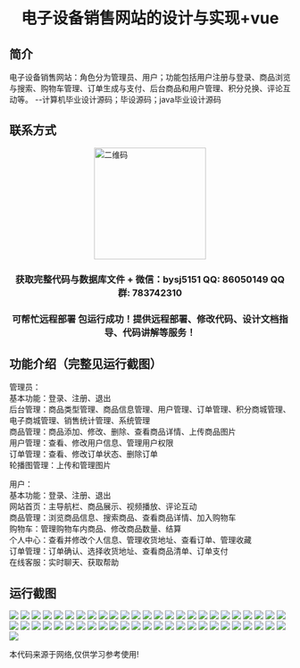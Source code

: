 <p><h1 align="center">电子设备销售网站的设计与实现+vue</h1></p>

## 简介
电子设备销售网站：角色分为管理员、用户；功能包括用户注册与登录、商品浏览与搜索、购物车管理、订单生成与支付、后台商品和用户管理、积分兑换、评论互动等。    --计算机毕业设计源码；毕设源码；java毕业设计源码


## 联系方式
<img src="https://bs-1329754181.cos.ap-shanghai.myqcloud.com/wx.jpg" alt="二维码" style="display: block; margin: 0 auto;" width="200px">
<p><h3 align="center">获取完整代码与数据库文件 + 微信：bysj5151 QQ: 86050149 QQ群: 783742310</h3></p>
<p><h3 align="center">可帮忙远程部署 包运行成功！提供远程部署、修改代码、设计文档指导、代码讲解等服务！</h3></p>

## 功能介绍（完整见运行截图）
管理员：  
基本功能：登录、注册、退出  
后台管理：商品类型管理、商品信息管理、用户管理、订单管理、积分商城管理、电子商城管理、销售统计管理、系统管理  
商品管理：商品添加、修改、删除、查看商品详情、上传商品图片  
用户管理：查看、修改用户信息、管理用户权限  
订单管理：查看、修改订单状态、删除订单  
轮播图管理：上传和管理图片  

用户：  
基本功能：登录、注册、退出  
网站首页：主导航栏、商品展示、视频播放、评论互动  
商品管理：浏览商品信息、搜索商品、查看商品详情、加入购物车  
购物车：管理购物车内商品、修改商品数量、结算  
个人中心：查看并修改个人信息、管理收货地址、查看订单、管理收藏  
订单管理：订单确认、选择收货地址、查看商品清单、订单支付  
在线客服：实时聊天、获取帮助


## 运行截图
![](https://bs-1329754181.cos.ap-shanghai.myqcloud.com/ssm/ElectronicDeviceSalesWebsite/img/001.jpg)
![](https://bs-1329754181.cos.ap-shanghai.myqcloud.com/ssm/ElectronicDeviceSalesWebsite/img/002.jpg)
![](https://bs-1329754181.cos.ap-shanghai.myqcloud.com/ssm/ElectronicDeviceSalesWebsite/img/003.jpg)
![](https://bs-1329754181.cos.ap-shanghai.myqcloud.com/ssm/ElectronicDeviceSalesWebsite/img/004.jpg)
![](https://bs-1329754181.cos.ap-shanghai.myqcloud.com/ssm/ElectronicDeviceSalesWebsite/img/005.jpg)
![](https://bs-1329754181.cos.ap-shanghai.myqcloud.com/ssm/ElectronicDeviceSalesWebsite/img/006.jpg)
![](https://bs-1329754181.cos.ap-shanghai.myqcloud.com/ssm/ElectronicDeviceSalesWebsite/img/007.jpg)
![](https://bs-1329754181.cos.ap-shanghai.myqcloud.com/ssm/ElectronicDeviceSalesWebsite/img/008.jpg)
![](https://bs-1329754181.cos.ap-shanghai.myqcloud.com/ssm/ElectronicDeviceSalesWebsite/img/009.jpg)
![](https://bs-1329754181.cos.ap-shanghai.myqcloud.com/ssm/ElectronicDeviceSalesWebsite/img/010.jpg)
![](https://bs-1329754181.cos.ap-shanghai.myqcloud.com/ssm/ElectronicDeviceSalesWebsite/img/011.jpg)
![](https://bs-1329754181.cos.ap-shanghai.myqcloud.com/ssm/ElectronicDeviceSalesWebsite/img/012.jpg)
![](https://bs-1329754181.cos.ap-shanghai.myqcloud.com/ssm/ElectronicDeviceSalesWebsite/img/013.jpg)
![](https://bs-1329754181.cos.ap-shanghai.myqcloud.com/ssm/ElectronicDeviceSalesWebsite/img/014.jpg)
![](https://bs-1329754181.cos.ap-shanghai.myqcloud.com/ssm/ElectronicDeviceSalesWebsite/img/015.jpg)
![](https://bs-1329754181.cos.ap-shanghai.myqcloud.com/ssm/ElectronicDeviceSalesWebsite/img/016.jpg)
![](https://bs-1329754181.cos.ap-shanghai.myqcloud.com/ssm/ElectronicDeviceSalesWebsite/img/017.jpg)
![](https://bs-1329754181.cos.ap-shanghai.myqcloud.com/ssm/ElectronicDeviceSalesWebsite/img/018.jpg)
![](https://bs-1329754181.cos.ap-shanghai.myqcloud.com/ssm/ElectronicDeviceSalesWebsite/img/019.jpg)
![](https://bs-1329754181.cos.ap-shanghai.myqcloud.com/ssm/ElectronicDeviceSalesWebsite/img/020.jpg)
![](https://bs-1329754181.cos.ap-shanghai.myqcloud.com/ssm/ElectronicDeviceSalesWebsite/img/021.jpg)
![](https://bs-1329754181.cos.ap-shanghai.myqcloud.com/ssm/ElectronicDeviceSalesWebsite/img/022.jpg)
![](https://bs-1329754181.cos.ap-shanghai.myqcloud.com/ssm/ElectronicDeviceSalesWebsite/img/023.jpg)
![](https://bs-1329754181.cos.ap-shanghai.myqcloud.com/ssm/ElectronicDeviceSalesWebsite/img/024.jpg)
![](https://bs-1329754181.cos.ap-shanghai.myqcloud.com/ssm/ElectronicDeviceSalesWebsite/img/025.jpg)
![](https://bs-1329754181.cos.ap-shanghai.myqcloud.com/ssm/ElectronicDeviceSalesWebsite/img/026.jpg)
![](https://bs-1329754181.cos.ap-shanghai.myqcloud.com/ssm/ElectronicDeviceSalesWebsite/img/027.jpg)
![](https://bs-1329754181.cos.ap-shanghai.myqcloud.com/ssm/ElectronicDeviceSalesWebsite/img/028.jpg)
![](https://bs-1329754181.cos.ap-shanghai.myqcloud.com/ssm/ElectronicDeviceSalesWebsite/img/029.jpg)
![](https://bs-1329754181.cos.ap-shanghai.myqcloud.com/ssm/ElectronicDeviceSalesWebsite/img/030.jpg)
![](https://bs-1329754181.cos.ap-shanghai.myqcloud.com/ssm/ElectronicDeviceSalesWebsite/img/031.jpg)
![](https://bs-1329754181.cos.ap-shanghai.myqcloud.com/ssm/ElectronicDeviceSalesWebsite/img/032.jpg)
![](https://bs-1329754181.cos.ap-shanghai.myqcloud.com/ssm/ElectronicDeviceSalesWebsite/img/033.jpg)
![](https://bs-1329754181.cos.ap-shanghai.myqcloud.com/ssm/ElectronicDeviceSalesWebsite/img/034.jpg)
![](https://bs-1329754181.cos.ap-shanghai.myqcloud.com/ssm/ElectronicDeviceSalesWebsite/img/035.jpg)
![](https://bs-1329754181.cos.ap-shanghai.myqcloud.com/ssm/ElectronicDeviceSalesWebsite/img/036.jpg)
![](https://bs-1329754181.cos.ap-shanghai.myqcloud.com/ssm/ElectronicDeviceSalesWebsite/img/037.jpg)
![](https://bs-1329754181.cos.ap-shanghai.myqcloud.com/ssm/ElectronicDeviceSalesWebsite/img/038.jpg)
![](https://bs-1329754181.cos.ap-shanghai.myqcloud.com/ssm/ElectronicDeviceSalesWebsite/img/039.jpg)
![](https://bs-1329754181.cos.ap-shanghai.myqcloud.com/ssm/ElectronicDeviceSalesWebsite/img/040.jpg)
![](https://bs-1329754181.cos.ap-shanghai.myqcloud.com/ssm/ElectronicDeviceSalesWebsite/img/041.jpg)
![](https://bs-1329754181.cos.ap-shanghai.myqcloud.com/ssm/ElectronicDeviceSalesWebsite/img/042.jpg)
![](https://bs-1329754181.cos.ap-shanghai.myqcloud.com/ssm/ElectronicDeviceSalesWebsite/img/043.jpg)
![](https://bs-1329754181.cos.ap-shanghai.myqcloud.com/ssm/ElectronicDeviceSalesWebsite/img/044.jpg)
![](https://bs-1329754181.cos.ap-shanghai.myqcloud.com/ssm/ElectronicDeviceSalesWebsite/img/045.jpg)
![](https://bs-1329754181.cos.ap-shanghai.myqcloud.com/ssm/ElectronicDeviceSalesWebsite/img/046.jpg)
![](https://bs-1329754181.cos.ap-shanghai.myqcloud.com/ssm/ElectronicDeviceSalesWebsite/img/047.jpg)
![](https://bs-1329754181.cos.ap-shanghai.myqcloud.com/ssm/ElectronicDeviceSalesWebsite/img/048.jpg)
![](https://bs-1329754181.cos.ap-shanghai.myqcloud.com/ssm/ElectronicDeviceSalesWebsite/img/049.jpg)
![](https://bs-1329754181.cos.ap-shanghai.myqcloud.com/ssm/ElectronicDeviceSalesWebsite/img/050.jpg)
![](https://bs-1329754181.cos.ap-shanghai.myqcloud.com/ssm/ElectronicDeviceSalesWebsite/img/051.jpg)

<p>本代码来源于网络,仅供学习参考使用!</p>

